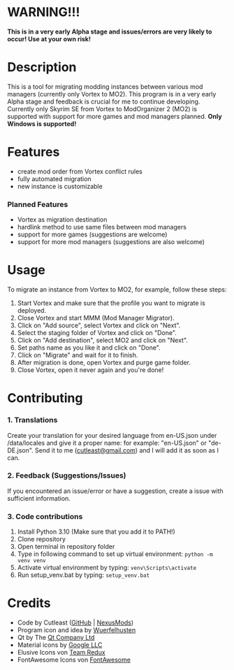 # WARNING!!!
**This is in a very early Alpha stage and issues/errors are very likely to occur! Use at your own risk!**

# Description
This is a tool for migrating modding instances between various mod managers (currently only Vortex to MO2). This program is in a very early Alpha stage and feedback is crucial for me to continue developing. Currently only Skyrim SE from Vortex to ModOrganizer 2 (MO2) is supported with support for more games and mod managers planned. **Only Windows is supported!**

# Features
- create mod order from Vortex conflict rules
- fully automated migration
- new instance is customizable

### Planned Features
- Vortex as migration destination
- hardlink method to use same files between mod managers
- support for more games (suggestions are welcome)
- support for more mod managers (suggestions are also welcome)

# Usage
To migrate an instance from Vortex to MO2, for example, follow these steps:
1. Start Vortex and make sure that the profile you want to migrate is deployed.
2. Close Vortex and start MMM (Mod Manager Migrator).
3. Click on "Add source", select Vortex and click on "Next".
4. Select the staging folder of Vortex and click on "Done".
5. Click on "Add destination", select MO2 and click on "Next".
6. Set paths name as you like it and click on "Done".
7. Click on "Migrate" and wait for it to finish.
8. After migration is done, open Vortex and purge game folder.
9. Close Vortex, open it never again and you're done!

# Contributing
### 1. Translations
Create your translation for your desired language from en-US.json under <Path to MMM>/data/locales and give it a proper name: for example: "en-US.json" or "de-DE.json". Send it to me (cutleast@gmail.com) and I will add it as soon as I can.

### 2. Feedback (Suggestions/Issues)
If you encountered an issue/error or have a suggestion, create a issue with sufficient information.

### 3. Code contributions
1. Install Python 3.10 (Make sure that you add it to PATH!)
2. Clone repository
3. Open terminal in repository folder
4. Type in following command to set up virtual environment:
	`python -m venv venv`
5. Activate virtual environment by typing:
	`venv\Scripts\activate`
6. Run setup_venv.bat by typing:
	`setup_venv.bat`

# Credits
- Code by Cutleast ([GitHub](https://github.com/Cutleast) | [NexusMods](https://www.nexusmods.com/users/65733731))
- Program icon and idea by [Wuerfelhusten](https://www.nexusmods.com/users/122160268)
- Qt by The [Qt Company Ltd](https://qt.io)
- Material icons by [Google LLC](https://github.com/Templarian/MaterialDesign)
- Elusive Icons von [Team Redux](https://reduxframework.com/)
- FontAwesome Icons von [FontAwesome](https://github.com/FortAwesome/Font-Awesome)
